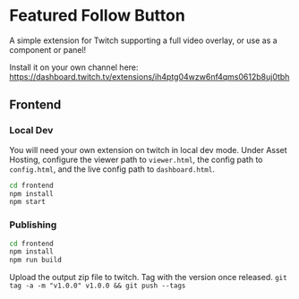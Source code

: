 # Featured Follow Button

A simple extension for Twitch supporting a full video overlay, or use as a component or panel!

Install it on your own channel here:
https://dashboard.twitch.tv/extensions/ih4ptg04wzw6nf4qms0612b8uj0tbh

## Frontend

### Local Dev

You will need your own extension on twitch in local dev mode.
Under Asset Hosting, configure the viewer path to `viewer.html`,
the config path to `config.html`, and the live config path
to `dashboard.html`.

```sh
cd frontend
npm install
npm start
```

### Publishing

```sh
cd frontend
npm install
npm run build
```

Upload the output zip file to twitch.
Tag with the version once released. `git tag -a -m "v1.0.0" v1.0.0 && git push --tags`
